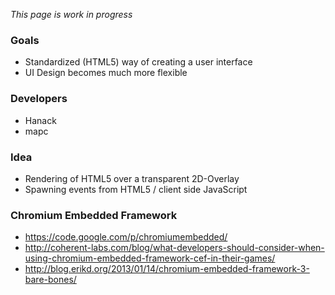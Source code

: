 *This page is work in progress*

### Goals

* Standardized (HTML5) way of creating a user interface
* UI Design becomes much more flexible

### Developers

* Hanack
* mapc

### Idea

* Rendering of HTML5 over a transparent 2D-Overlay
* Spawning events from HTML5 / client side JavaScript

### Chromium Embedded Framework

* https://code.google.com/p/chromiumembedded/
* http://coherent-labs.com/blog/what-developers-should-consider-when-using-chromium-embedded-framework-cef-in-their-games/
* http://blog.erikd.org/2013/01/14/chromium-embedded-framework-3-bare-bones/


